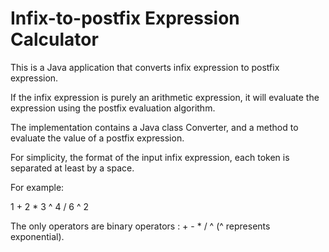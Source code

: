 # Infix-to-postfix Expression Calculator

This is a Java application that converts infix expression to postfix expression.

If the infix expression is purely an arithmetic expression, it will evaluate the expression using the postfix evaluation algorithm. 

The implementation contains a Java class Converter, and a method to evaluate the value of a postfix expression.

For simplicity, the format of the input infix expression, each token is separated at least by a space.

For example:

1 + 2 * 3 ^ 4 / 6 ^ 2 

The only operators are binary operators : + - * / ^ (^ represents exponential).
